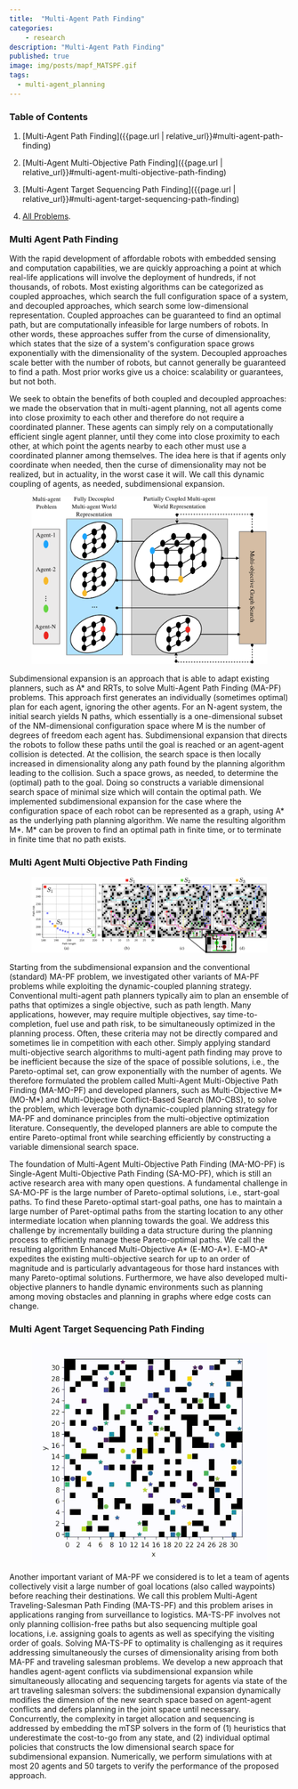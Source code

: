 ```yaml
---
title:  "Multi-Agent Path Finding"
categories:
    - research
description: "Multi-Agent Path Finding"
published: true
image: img/posts/mapf_MATSPF.gif
tags:
  - multi-agent_planning
---
```


### Table of Contents

1. [Multi-Agent Path Finding]({{page.url | relative_url}}#multi-agent-path-finding)

2. [Multi-Agent Multi-Objective Path Finding]({{page.url | relative_url}}#multi-agent-multi-objective-path-finding)

3. [Multi-Agent Target Sequencing Path Finding]({{page.url | relative_url}}#multi-agent-target-sequencing-path-finding)

4. <a href="https://docs.google.com/spreadsheets/d/1tfIeQ3ZysSg9gAOFEiNn6DdQYHhKfSv-XekHsSkj_m0/edit?usp=sharing">All Problems</a>.

### Multi Agent Path Finding

With the rapid development of affordable robots with embedded sensing and computation capabilities, we are quickly approaching a point at which real-life applications will involve the deployment of hundreds, if not thousands, of robots. Most existing algorithms can be categorized as coupled approaches, which search the full configuration space of a system, and decoupled approaches, which search some low-dimensional representation. Coupled approaches can be guaranteed to find an optimal path, but are computationally infeasible for large numbers of robots. In other words, these approaches suffer from the curse of dimensionality, which states that the size of a system's configuration space grows exponentially with the dimensionality of the system. Decoupled approaches scale better with the number of robots, but cannot generally be guaranteed to find a path. Most prior works give us a choice: scalability or guarantees, but not both.

We seek to obtain the benefits of both coupled and decoupled approaches: we made the observation that in multi-agent planning, not all agents come into close proximity to each other and therefore do not require a coordinated planner. These agents can simply rely on a computationally efficient single agent planner, until they come into close proximity to each other, at which point the agents nearby to each other must use a coordinated planner among themselves. The idea here is that if agents only coordinate when needed, then the curse of dimensionality may not be realized, but in actuality, in the worst case it will. We call this dynamic coupling of agents, as needed, subdimensional expansion.

<figure>
 <img src="img/posts/mapf_subdimExp.png" alt="" />
</figure>

Subdimensional expansion is an approach that is able to adapt existing planners, such as A* and RRTs, to solve Multi-Agent Path Finding (MA-PF) problems. This approach first generates an individually (sometimes optimal) plan for each agent, ignoring the other agents. For an N-agent system, the initial search yields N paths, which essentially is a one-dimensional subset of the NM-dimensional configuration space where M is the number of degrees of freedom each agent has. Subdimensional expansion that directs the robots to follow these paths until the goal is reached or an agent-agent collision is detected. At the collision, the search space is then locally increased in dimensionality along any path found by the planning algorithm leading to the collision. Such a space grows, as needed, to determine the (optimal) path to the goal. Doing so constructs a variable dimensional search space of minimal size which will contain the optimal path. We implemented subdimensional expansion for the case where the configuration space of each robot can be represented as a graph, using A* as the underlying path planning algorithm. We name the resulting algorithm M*.
M* can be proven to find an optimal path in finite time, or to terminate in finite time that no path exists.


### Multi Agent Multi Objective Path Finding


<figure>
 <img src="img/posts/mapf_multiObj.png" alt="" />
</figure>


Starting from the subdimensional expansion and the conventional (standard) MA-PF problem, we investigated other variants of MA-PF problems while exploiting the dynamic-coupled planning strategy. Conventional multi-agent path planners typically aim to plan an ensemble of paths that optimizes a single objective, such as path length. Many applications, however, may require multiple objectives, say time-to-completion, fuel use and path risk, to be simultaneously optimized in the planning process. Often, these criteria may not be directly compared and sometimes lie in competition with each other. Simply applying standard multi-objective search algorithms to multi-agent path finding may prove to be inefficient because the size of the space of possible solutions, i.e., the Pareto-optimal set, can grow exponentially with the number of agents. We therefore formulated the problem called Multi-Agent Multi-Objective Path Finding (MA-MO-PF) and developed planners, such as Multi-Objective M* (MO-M*) and Multi-Objective Conflict-Based Search (MO-CBS), to solve the problem, which leverage both dynamic-coupled planning strategy for MA-PF and dominance principles from the multi-objective optimization literature. Consequently, the developed planners are able to compute the entire Pareto-optimal front while searching efficiently by constructing a variable dimensional search space.

The foundation of Multi-Agent Multi-Objective Path Finding (MA-MO-PF) is Single-Agent Multi-Objective Path Finding (SA-MO-PF), which is still an active research area with many open questions. A fundamental challenge in SA-MO-PF is the large number of Pareto-optimal solutions, i.e., start-goal paths. To find these Pareto-optimal start-goal paths, one has to maintain a large number of Paret-optimal paths from the starting location to any other intermediate location when planning towards the goal. We address this challenge by incrementally building a data structure during the planning process to efficiently manage these Pareto-optimal paths. We call the resulting algorithm Enhanced Multi-Objective A* (E-MO-A*). E-MO-A* expedites the existing multi-objective search for up to an order of magnitude and is particularly advantageous for those hard instances with many Pareto-optimal solutions. Furthermore, we have also developed multi-objective planners to handle dynamic environments such as planning among moving obstacles and planning in graphs where edge costs can change.


### Multi Agent Target Sequencing Path Finding


<figure>
 <img src="img/posts/mapf_MATSPF.gif" alt="" />
</figure>


Another important variant of MA-PF we considered is to let a team of agents collectively visit a large number of goal locations (also called waypoints) before reaching their destinations. We call this problem Multi-Agent Traveling-Salesman Path Finding (MA-TS-PF) and this problem arises in applications ranging from surveillance to logistics. MA-TS-PF involves not only planning collision-free paths but also sequencing multiple goal locations, i.e. assigning goals to agents as well as specifying the visiting order of goals. Solving MA-TS-PF to optimality is challenging as it requires addressing simultaneously the curses of dimensionality arising from both MA-PF and traveling salesman problems. We develop a new approach that handles agent-agent conflicts via subdimensional expansion while simultaneously allocating and sequencing targets for agents via state of the art traveling salesman solvers: the subdimensional expansion dynamically modifies the dimension of the new search space based on agent-agent conflicts and defers planning in the joint space until necessary. Concurrently, the complexity in target allocation and sequencing is addressed by embedding the mTSP solvers in the form of (1) heuristics that underestimate the cost-to-go from any state, and (2) individual optimal policies that constructs the low dimensional search space for subdimensional expansion. Numerically, we perform simulations with at most 20 agents and 50 targets to verify the performance of the proposed approach.

